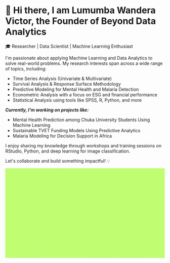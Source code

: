 # **👋 Hi there, I am Lumumba Wandera Victor, the Founder of Beyond Data Analytics**

🎓 Researcher | Data Scientist | Machine Learning Enthusiast

I'm passionate about applying Machine Learning and Data Analytics to solve real-world problems. My research interests span across a wide range of topics, including:

- Time Series Analysis (Univariate & Multivariate)
- Survival Analysis & Response Surface Methodology
- Predictive Modeling for Mental Health and Malaria Detection
- Econometric Analysis with a focus on ESG and financial performance
- Statistical Analysis using tools like SPSS, R, Python, and more

***Currently, I'm working on projects like:***

- Mental Health Prediction among Chuka University Students Using Machine Learning
- Sustainable TVET Funding Models Using Predictive Analytics
- Malaria Modeling for Decision Support in Africa

I enjoy sharing my knowledge through workshops and training sessions on RStudio, Python, and deep learning for image classification.

Let's collaborate and build something impactful! 💡

![MY GIF](https://github.com/Lumumba1992/GIF-FILES/blob/main/MY%20GIF.gif)


